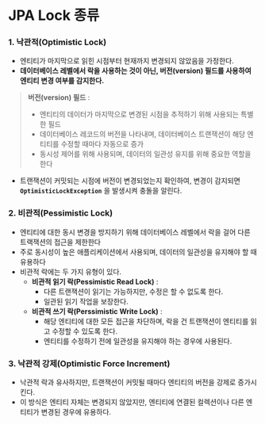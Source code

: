 # JPA Lock 종류 

### 1. 낙관적(Optimistic Lock)
* 엔티티가 마지막으로 읽힌 시점부터 현재까지 변경되지 않았음을 가정한다.
* **데이터베이스 레벨에서 락을 사용하는 것이 아닌, 버전(version) 필드를 사용하여 엔티티 변경 여부를 감지한다.**
> **버전(version) 필드** :
> * 엔티티의 데이터가 마지막으로 변경된 시점을 추적하기 위해 사용되는 특별한 필드
> * 데이터베이스 레코드의 버전을 나타내며, 데이터베이스 트랜잭션이 해당 엔티티를 수정할 때마다 자동으로 증가
> * 동시성 제어를 위해 사용되며, 데이터의 일관성 유지를 위해 중요한 역할을 한다
* 트랜잭션이 커밋되는 시점에 버전이 변경되었는지 확인하여, 변경이 감지되면 **`OptimisticLockException`** 을 발생시켜 충돌을 알린다.

### 2. 비관적(Pessimistic Lock)
* 엔티티에 대한 동시 변경을 방지하기 위해 데이터베이스 레벨에서 락을 걸어 다른 트랙잭션의 접근을 제한한다
* 주로 동시성이 높은 애플리케이션에서 사용되며, 데이터의 일관성을 유지해야 할 때 유용하다
* 비관적 락에는 두 가지 유형이 있다.
  * **비관적 읽기 락(Pessimistic Read Lock)** :
    * 다른 트랜잭션이 읽기는 가능하지만, 수정은 할 수 없도록 한다.
    * 일관된 읽기 작업을 보장한다.
  * **비관적 쓰기 락(Perssimistic Write Lock)** :
    * 해당 엔티티에 대한 모든 접근을 차단하며, 락을 건 트랜잭션이 엔티티를 읽고 수정할 수 있도록 한다.
    * 엔티티를 수정하기 전에 일관성을 유지해야 하는 경우에 사용된다.

### 3. 낙관적 강제(Optimistic Force Increment)
* 낙관적 락과 유사하지만, 트랜잭션이 커밋될 때마다 엔티티의 버전을 강제로 증가시킨다.
* 이 방식은 엔티티 자체는 변경되지 않았지만, 엔티티에 연결된 컬렉션이나 다른 엔티티가 변경된 경우에 유용하다.

